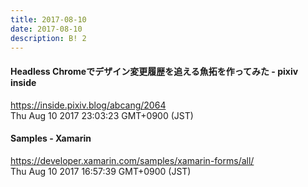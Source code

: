 ```yaml
---
title: 2017-08-10
date: 2017-08-10
description: B! 2
---
```


#### Headless Chromeでデザイン変更履歴を追える魚拓を作ってみた - pixiv inside
https://inside.pixiv.blog/abcang/2064<br>
Thu Aug 10 2017 23:03:23 GMT+0900 (JST)<br>


#### Samples - Xamarin
https://developer.xamarin.com/samples/xamarin-forms/all/<br>
Thu Aug 10 2017 16:57:39 GMT+0900 (JST)<br>


